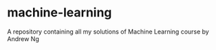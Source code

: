 # machine-learning
A repository containing all my solutions of Machine Learning course by Andrew Ng
